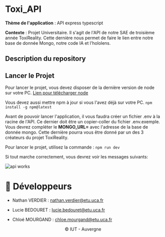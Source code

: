 # Toxi_API

**Thème de l'application** : API express typescript

**Contexte** : Projet Universitaire. Il s'agit de l'API de notre SAE de troisième année ToxiReality. Cette dernière nous permet de faire le lien entre notre base de donnée Mongo, notre code IA et l'hololens. 

## Description du repository

## Lancer le Projet

Pour lancer le projet, vous devez disposer de la dernière version de node sur votre PC. 
[Lien pour télécharger node](https://nodejs.org/en/download)

Vous devez aussi mettre npm à jour si vous l'avez déjà sur votre PC.
``` npm install -g npm@latest ``` 

Avant de pouvoir lancer l'application, il vous faudra créer un fichier .env à la racine de l'API.
Ce dernier doit être un copier-coller du fichier .env.exemple.
Vous devrez compléter le **MONGO_URL=** avec l'adresse de la base de donnée mongo. Cette dernière pourra vous être donné par un des 3 créateurs du projet ToxiReality.

Pour lancer le projet, utilisez la commande :
``` npm run dev ``` 

Si tout marche correctement, vous devrez voir les messages suivants:

![api works](Images/readme_api_works.png)

# :construction_worker: Développeurs

- Nathan VERDIER : nathan.verdier@etu.uca.fr

<a href = "https://codefirst.iut.uca.fr/git/nathan.verdier">
</a>

- Lucie BEDOURET : lucie.bedouret@etu.uca.fr

<a href = "https://codefirst.iut.uca.fr/git/lucie.bedouret">
</a>

- Chloé MOURGAND : chloe.mourgand@etu.uca.fr

<div align="center">
<a href = "https://codefirst.iut.uca.fr/git/chloe.mourgand">
</a>

© IUT - Auvergne
</div>


